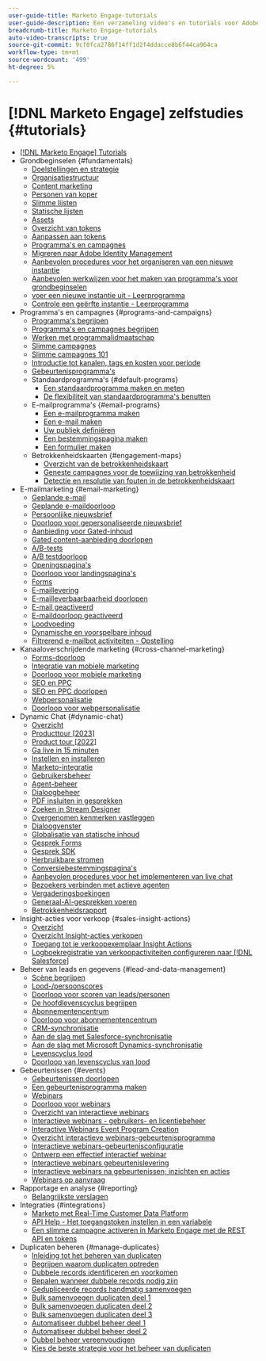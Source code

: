 ```yaml
---
user-guide-title: Marketo Engage-tutorials
user-guide-description: Een verzameling video's en tutorials voor Adobe Marketo Engage.
breadcrumb-title: Marketo Engage-tutorials
auto-video-transcripts: true
source-git-commit: 9cf0fca2786f14ff1d2f4ddacce8b6f44ca964ca
workflow-type: tm+mt
source-wordcount: '499'
ht-degree: 5%

---
```



# [!DNL Marketo Engage] zelfstudies {#tutorials}

+ [[!DNL Marketo Engage] Tutorials](/help/_marketo-main/overview.md)
+ Grondbeginselen {#fundamentals}
   + [Doelstellingen en strategie](/help/fundamentals/goals-and-strategy-learn.md)
   + [Organisatiestructuur](/help/fundamentals/organizational-structure-learn.md)
   + [Content marketing](/help/fundamentals/content-marketing-learn.md)
   + [Personen van koper](/help/fundamentals/buyer-personas-learn.md)
   + [Slimme lijsten](/help/fundamentals/smart-lists.md)
   + [Statische lijsten](/help/fundamentals/static-lists.md)
   + [Assets](/help/fundamentals/assets.md)
   + [Overzicht van tokens](/help/fundamentals/tokens-overview.md)
   + [Aanpassen aan tokens](/help/personalization/personalize-with-tokens.md)
   + [Programma&#39;s en campagnes](/help/fundamentals/programs-and-campaigns.md)
   + [Migreren naar Adobe Identity Management](/help/fundamentals/migrating-to-adobe-identity-management.md)
   + [Aanbevolen procedures voor het organiseren van een nieuwe instantie](/help/fundamentals/best-practices-to-organize-a-new-instance.md)
   + [Aanbevolen werkwijzen voor het maken van programma&#39;s voor grondbeginselen](/help/fundamentals/best-practices-for-creating-foundational-programs.md)
   + [ voer een nieuwe instantie uit - Leerprogramma ](https://experienceleague.adobe.com/en/docs/experiences-by-you/implementing-new-instance/overview)
   + [ Controle een geërfte instantie - Leerprogramma ](https://experienceleague.adobe.com/docs/marketo-learn/auditing-an-inherited-instance/overview.html)
+ Programma&#39;s en campagnes {#programs-and-campaigns}
   + [Programma&#39;s begrijpen](/help/programs/understanding-programs.md)
   + [Programma&#39;s en campagnes begrijpen](/help/programs/understanding-programs-and-campaigns.md)
   + [Werken met programmalidmaatschap](/help/programs/understanding-program-membership.md)
   + [Slimme campagnes](/help/campaigns/understanding-smart-campaigns.md)
   + [Slimme campagnes 101](/help/campaigns/smart-campaigns-101.md)
   + [Introductie tot kanalen, tags en kosten voor periode](/help/programs/channels-tags-period-costs.md)
   + [Gebeurtenisprogramma&#39;s](/help/programs/event-programs.md)
   + Standaardprogramma&#39;s {#default-programs}
      + [Een standaardprogramma maken en meten](/help/programs/create-and-measure-default-programs.md)
      + [De flexibiliteit van standaardprogramma&#39;s benutten](/help/programs/leverage-the-flexibility-of-default-programs.md)
   + E-mailprogramma&#39;s {#email-programs}
      + [Een e-mailprogramma maken](/help/programs/email-programs/create-an-email-program.md)
      + [Een e-mail maken](/help/programs/email-programs/create-an-email.md)
      + [Uw publiek definiëren](/help/programs/email-programs/define-your-audience.md)
      + [Een bestemmingspagina maken](/help/programs/email-programs/create-a-landing-page.md)
      + [Een formulier maken](/help/programs/email-programs/create-a-form.md)
   + Betrokkenheidskaarten {#engagement-maps}
      + [Overzicht van de betrokkenheidskaart](/help/engagement-maps/engagement-map-overview.md)
      + [Geneste campagnes voor de toewijzing van betrokkenheid](/help/engagement-maps/engagement-map-nested-campaign.md)
      + [Detectie en resolutie van fouten in de betrokkenheidskaart](/help/engagement-maps/engagement-map-error-detection-and-resolution.md)
+ E-mailmarketing {#email-marketing}
   + [Geplande e-mail](/help/email-marketing/scheduled-email-learn.md)
   + [Geplande e-maildoorloop](/help/email-marketing/scheduled-email-watch.md)
   + [Persoonlijke nieuwsbrief](/help/email-marketing/personalized-newsletter-learn.md)
   + [Doorloop voor gepersonaliseerde nieuwsbrief](/help/email-marketing/personalized-newsletter-watch.md)
   + [Aanbieding voor Gated-inhoud](/help/email-marketing/gated-content-offer-learn.md)
   + [Gated content-aanbieding doorlopen](/help/email-marketing/gated-content-offer-watch.md)
   + [A/B-tests](/help/email-marketing/ab-testing-learn.md)
   + [A/B testdoorloop](/help/email-marketing/ab-testing-watch.md)
   + [Openingspagina&#39;s](/help/email-marketing/landing-pages-learn.md)
   + [Doorloop voor landingspagina&#39;s](/help/email-marketing/landing-pages-watch.md)
   + [Forms](/help/email-marketing/forms-learn.md)
   + [E-maillevering](/help/email-marketing/email-deliverability-learn.md)
   + [E-mailleverbaarbaarheid doorlopen](/help/email-marketing/email-deliverability-watch.md)
   + [E-mail geactiveerd](/help/email-marketing/triggered-email-learn.md)
   + [E-maildoorloop geactiveerd](/help/email-marketing/triggered-email-watch.md)
   + [Loodvoeding](/help/email-marketing/lead-nuturing-learn.md)
   + [Dynamische en voorspelbare inhoud](/help/email-marketing/dynamic-and-predictive-content-learn.md)
   + [ Filtrerend e-mailbot activiteiten - Opstelling ](/help/filtering-email-bot-activities/setup.md)
+ Kanaaloverschrijdende marketing {#cross-channel-marketing}
   + [Forms-doorloop](/help/email-marketing/forms-watch.md)
   + [Integratie van mobiele marketing](/help/cross-channel-marketing/mobile-marketing-learn.md)
   + [Doorloop voor mobiele marketing](/help/cross-channel-marketing/mobile-marketing-watch.md)
   + [SEO en PPC](/help/cross-channel-marketing/seo-and-ppc-learn.md)
   + [SEO en PPC doorlopen](/help/cross-channel-marketing/seo-and-ppc-watch.md)
   + [Webpersonalisatie](/help/cross-channel-marketing/web-personalization-learn.md)
   + [Doorloop voor webpersonalisatie](/help/cross-channel-marketing/web-personalization-watch.md)
+ Dynamic Chat {#dynamic-chat}
   + [Overzicht](/help/dynamic-chat/dynamic-chat-overview.md)
   + [Producttour [2023]](/help/dynamic-chat/product-tour.md)
   + [Product tour [2022]](/help/dynamic-chat/product-tour-2022.md)
   + [Ga live in 15 minuten](/help/dynamic-chat/go-live-in-15-minutes.md)
   + [Instellen en installeren](/help/dynamic-chat/setup.md)
   + [Marketo-integratie](/help/dynamic-chat/marketo-integration.md)
   + [Gebruikersbeheer](/help/dynamic-chat/user-management.md)
   + [Agent-beheer](/help/dynamic-chat/agent-management.md)
   + [Dialoogbeheer](/help/dynamic-chat/dialogue-management.md)
   + [PDF insluiten in gesprekken](/help/dynamic-chat/document-cloud-integration.md)
   + [Zoeken in Stream Designer](/help/dynamic-chat/search-in-stream-designer.md)
   + [Overgenomen kenmerken vastleggen](/help/dynamic-chat/capture-inferred-attributes.md)
   + [Dialoogvenster](/help/dynamic-chat/dialogue-preview.md)
   + [Globalisatie van statische inhoud](/help/dynamic-chat/globalization-of-static-content.md)
   + [Gesprek Forms](/help/dynamic-chat/conversational-forms.md)
   + [Gesprek SDK](/help/dynamic-chat/conversations-sdk.md)
   + [Herbruikbare stromen](/help/dynamic-chat/reusable-flows.md)
   + [Conversiebestemmingspagina&#39;s](/help/dynamic-chat/conversational-landing-pages.md)
   + [Aanbevolen procedures voor het implementeren van live chat](/help/dynamic-chat/live-chat-best-practices.md)
   + [Bezoekers verbinden met actieve agenten](/help/dynamic-chat/connect-visitors-to-live-agents.md)
   + [Vergaderingsboekingen](/help/dynamic-chat/meeting-booking.md)
   + [Generaal-AI-gesprekken voeren](/help/dynamic-chat/gen-ai-features.md)
   + [Betrokkenheidsrapport](/help/dynamic-chat/engagement-report.md)
+ Insight-acties voor verkoop {#sales-insight-actions}
   + [Overzicht](/help/sales-insight-actions/overview.md)
   + [Overzicht Insight-acties verkopen](/help/sales-insight-actions/sales-insight-actions-overview.md)
   + [Toegang tot je verkoopexemplaar Insight Actions](/help/sales-insight-actions/accessing-your-sales-insight-actions-instance.md)
   + [Logboekregistratie van verkoopactiviteiten configureren naar  [!DNL Salesforce]](/help/sales-insight-actions/configure-sales-activity-logging-to-salesforce.md)
+ Beheer van leads en gegevens {#lead-and-data-management}
   + [Scène begrijpen](/help/lead-and-data-management/understanding-scoring.md)
   + [Lood-/persoonscores](/help/lead-and-data-management/lead-scoring-learn.md)
   + [Doorloop voor scoren van leads/personen](/help/lead-and-data-management/lead-scoring-watch.md)
   + [De hoofdlevenscyclus begrijpen](/help/lead-and-data-management/understanding-the-lead-lifecycle.md)
   + [Abonnementencentrum](/help/lead-and-data-management/subscription-center-learn.md)
   + [Doorloop voor abonnementencentrum](/help/lead-and-data-management/subscription-center-watch.md)
   + [CRM-synchronisatie](/help/lead-and-data-management/crm-sync-learn.md)
   + [Aan de slag met Salesforce-synchronisatie](/help/integrations/salesforce-sync-setup.md)
   + [Aan de slag met Microsoft Dynamics-synchronisatie](/help/integrations/microsoft-dynamics-sync-setup.md)
   + [Levenscyclus lood](/help/lead-and-data-management/lead-lifecycle-learn.md)
   + [Doorloop van levenscyclus van lood](/help/lead-and-data-management/lead-lifecycle-watch.md)
+ Gebeurtenissen {#events}
   + [Gebeurtenissen doorlopen](/help/events/events-watch.md)
   + [Een gebeurtenisprogramma maken](/help/events/events-learn.md)
   + [Webinars](/help/events/webinar-learn.md)
   + [Doorloop voor webinars](/help/events/webinar-watch.md)
   + [Overzicht van interactieve webinars](/help/events/interactive-webinars-overview.md)
   + [Interactieve webinars - gebruikers- en licentiebeheer](/help/events/interactive-webinars-user-and-license-management.md)
   + [Interactive Webinars Event Program Creation](/help/events/interactive-webinars-event-program-creation.md)
   + [Overzicht interactieve webinars-gebeurtenisprogramma](/help/events/interactive-webinars-event-program-overview.md)
   + [Interactieve webinars-gebeurtenisconfiguratie](/help/events/interactive-webinars-event-configuration.md)
   + [Ontwerp een effectief interactief webinar](/help/events/design-an-effective-interactive-webinar.md)
   + [Interactieve webinars gebeurtenislevering](/help/events/interactive-webinars-event-delivery.md)
   + [Interactieve webinars na gebeurtenissen; inzichten en acties](/help/events/interactive-webinars-post-event-insights-and-actions.md)
   + [Webinars op aanvraag](/help/events/on-demand-webinars.md)
+ Rapportage en analyse {#reporting}
   + [Belangrijkste verslagen](/help/reporting/key-reports.md)
+ Integraties {#integrations}
   + [ Marketo met Real-Time Customer Data Platform ](https://experienceleague.adobe.com/docs/platform-learn/tutorials/sources/ingest-data-from-marketo.html)
   + [API Help - Het toegangstoken instellen in een variabele](/help/integrations/api-set-access-token-variable.md)
   + [Een slimme campagne activeren in Marketo Engage met de REST API en tokens](/help/integrations/trigger-smart-campaign-rest-api.md)
+ Duplicaten beheren {#manage-duplicates}
   + [Inleiding tot het beheren van duplicaten](/help/managing-duplicates/introduction-managing-duplicates.md)
   + [Begrijpen waarom duplicaten optreden](/help/managing-duplicates/why-duplicates-occur.md)
   + [Dubbele records identificeren en voorkomen](/help/managing-duplicates/identify-prevent-duplicates.md)
   + [Bepalen wanneer dubbele records nodig zijn](/help/managing-duplicates/determine-necessary-duplicates.md)
   + [Gedupliceerde records handmatig samenvoegen](/help/managing-duplicates/merge-manually.md)
   + [Bulk samenvoegen duplicaten deel 1](/help/managing-duplicates/bulk-merge-part-1.md)
   + [Bulk samenvoegen duplicaten deel 2](/help/managing-duplicates/bulk-merge-part-2.md)
   + [Bulk samenvoegen duplicaten deel 3](/help/managing-duplicates/bulk-merge-part-3.md)
   + [Automatiseer dubbel beheer deel 1](/help/managing-duplicates/automate-integration-part-1.md)
   + [Automatiseer dubbel beheer deel 2](/help/managing-duplicates/automate-integration-part-2.md)
   + [Dubbel beheer vereenvoudigen](/help/managing-duplicates/simplify-acs.md)
   + [Kies de beste strategie voor het beheer van duplicaten](/help/managing-duplicates/duplicate-strategy.md)
